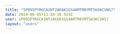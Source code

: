 ```yaml
---
title: "SP095PYRGCA1NT2AK6K1GS4AMTM8YMTSH3KCVNS7"
date: 2024-06-05T11:49:18.919Z
user: SP095PYRGCA1NT2AK6K1GS4AMTM8YMTSH3KCVNS7
layout: "users"
---
```

    